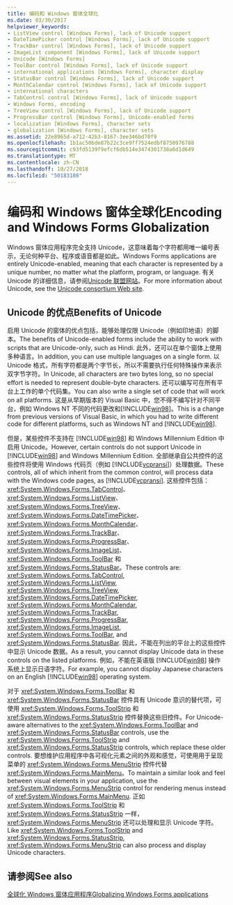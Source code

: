 ```yaml
---
title: 编码和 Windows 窗体全球化
ms.date: 03/30/2017
helpviewer_keywords:
- ListView control [Windows Forms], lack of Unicode support
- DateTimePicker control [Windows Forms], lack of Unicode support
- TrackBar control [Windows Forms], lack of Unicode support
- ImageList component [Windows Forms], lack of Unicode support
- Unicode [Windows Forms]
- ToolBar control [Windows Forms], lack of Unicode support
- international applications [Windows Forms], character display
- StatusBar control [Windows Forms], lack of Unicode support
- MonthCalendar control [Windows Forms], lack of Unicode support
- international characters
- TabControl control [Windows Forms], lack of Unicode support
- Windows Forms, encoding
- TreeView control [Windows Forms], lack of Unicode support
- ProgressBar control [Windows Forms], Unicode-enabled forms
- localization [Windows Forms], character sets
- globalization [Windows Forms], character sets
ms.assetid: 22e8965d-a712-42b3-8167-3ee346bd70f9
ms.openlocfilehash: 1b1ac50bde87b22c3ce9ff7524edbf8750976788
ms.sourcegitcommit: c93fd5139f9efcf6db514e3474301738a6d1d649
ms.translationtype: MT
ms.contentlocale: zh-CN
ms.lasthandoff: 10/27/2018
ms.locfileid: "50183108"
---
```

# <a name="encoding-and-windows-forms-globalization"></a><span data-ttu-id="1a493-102">编码和 Windows 窗体全球化</span><span class="sxs-lookup"><span data-stu-id="1a493-102">Encoding and Windows Forms Globalization</span></span>
<span data-ttu-id="1a493-103">Windows 窗体应用程序完全支持 Unicode，这意味着每个字符都用唯一编号表示，无论何种平台、程序或语音都是如此。</span><span class="sxs-lookup"><span data-stu-id="1a493-103">Windows Forms applications are entirely Unicode-enabled, meaning that each character is represented by a unique number, no matter what the platform, program, or language.</span></span> <span data-ttu-id="1a493-104">有关 Unicode 的详细信息，请参阅[Unicode 联盟网站](https://www.unicode.org)。</span><span class="sxs-lookup"><span data-stu-id="1a493-104">For more information about Unicode, see the [Unicode consortium Web site](https://www.unicode.org).</span></span>  
  
## <a name="benefits-of-unicode"></a><span data-ttu-id="1a493-105">Unicode 的优点</span><span class="sxs-lookup"><span data-stu-id="1a493-105">Benefits of Unicode</span></span>  
 <span data-ttu-id="1a493-106">启用 Unicode 的窗体的优点包括，能够处理仅限 Unicode（例如印地语）的脚本。</span><span class="sxs-lookup"><span data-stu-id="1a493-106">The benefits of Unicode-enabled forms include the ability to work with scripts that are Unicode-only, such as Hindi.</span></span> <span data-ttu-id="1a493-107">此外，还可以在单个窗体上使用多种语言。</span><span class="sxs-lookup"><span data-stu-id="1a493-107">In addition, you can use multiple languages on a single form.</span></span> <span data-ttu-id="1a493-108">以 Unicode 格式，所有字符都是两个字节长，所以不需要执行任何特殊操作来表示双字节字符。</span><span class="sxs-lookup"><span data-stu-id="1a493-108">In Unicode, all characters are two bytes long, so no special effort is needed to represent double-byte characters.</span></span> <span data-ttu-id="1a493-109">还可以编写可在所有平台上工作的单个代码集。</span><span class="sxs-lookup"><span data-stu-id="1a493-109">You can also write a single set of code that will work on all platforms.</span></span> <span data-ttu-id="1a493-110">这是从早期版本的 Visual Basic 中，您不得不编写针对不同平台，例如 Windows NT 不同的代码更改和[!INCLUDE[win98](../../../../includes/win98-md.md)]。</span><span class="sxs-lookup"><span data-stu-id="1a493-110">This is a change from previous versions of Visual Basic, in which you had to write different code for different platforms, such as Windows NT and [!INCLUDE[win98](../../../../includes/win98-md.md)].</span></span>  
  
 <span data-ttu-id="1a493-111">但是，某些控件不支持在 [!INCLUDE[win98](../../../../includes/win98-md.md)] 和 Windows Millennium Edition 中启用 Unicode。</span><span class="sxs-lookup"><span data-stu-id="1a493-111">However, certain controls do not support Unicode in [!INCLUDE[win98](../../../../includes/win98-md.md)] and Windows Millennium Edition.</span></span> <span data-ttu-id="1a493-112">全部继承自公共控件的这些控件将使用 Windows 代码页（例如 [!INCLUDE[vcpransi](../../../../includes/vcpransi-md.md)]）处理数据。</span><span class="sxs-lookup"><span data-stu-id="1a493-112">These controls, all of which inherit from the common control, will process data with the Windows code pages, as [!INCLUDE[vcpransi](../../../../includes/vcpransi-md.md)].</span></span> <span data-ttu-id="1a493-113">这些控件包括：<xref:System.Windows.Forms.TabControl>、<xref:System.Windows.Forms.ListView>、<xref:System.Windows.Forms.TreeView>、<xref:System.Windows.Forms.DateTimePicker>、<xref:System.Windows.Forms.MonthCalendar>、<xref:System.Windows.Forms.TrackBar>、<xref:System.Windows.Forms.ProgressBar>、<xref:System.Windows.Forms.ImageList>、<xref:System.Windows.Forms.ToolBar> 和 <xref:System.Windows.Forms.StatusBar>。</span><span class="sxs-lookup"><span data-stu-id="1a493-113">These controls are: <xref:System.Windows.Forms.TabControl>, <xref:System.Windows.Forms.ListView>, <xref:System.Windows.Forms.TreeView>, <xref:System.Windows.Forms.DateTimePicker>, <xref:System.Windows.Forms.MonthCalendar>, <xref:System.Windows.Forms.TrackBar>, <xref:System.Windows.Forms.ProgressBar>, <xref:System.Windows.Forms.ImageList>, <xref:System.Windows.Forms.ToolBar>, and <xref:System.Windows.Forms.StatusBar>.</span></span> <span data-ttu-id="1a493-114">因此，不能在列出的平台上的这些控件中显示 Unicode 数据。</span><span class="sxs-lookup"><span data-stu-id="1a493-114">As a result, you cannot display Unicode data in these controls on the listed platforms.</span></span> <span data-ttu-id="1a493-115">例如，不能在英语版 [!INCLUDE[win98](../../../../includes/win98-md.md)] 操作系统上显示日语字符。</span><span class="sxs-lookup"><span data-stu-id="1a493-115">For example, you cannot display Japanese characters on an English [!INCLUDE[win98](../../../../includes/win98-md.md)] operating system.</span></span>  
  
 <span data-ttu-id="1a493-116">对于 <xref:System.Windows.Forms.ToolBar> 和 <xref:System.Windows.Forms.StatusBar> 控件具有 Unicode 意识的替代项，可使用 <xref:System.Windows.Forms.ToolStrip> 和 <xref:System.Windows.Forms.StatusStrip> 控件替换这些旧控件。</span><span class="sxs-lookup"><span data-stu-id="1a493-116">For Unicode-aware alternatives to the <xref:System.Windows.Forms.ToolBar> and <xref:System.Windows.Forms.StatusBar> controls, use the <xref:System.Windows.Forms.ToolStrip> and <xref:System.Windows.Forms.StatusStrip> controls, which replace these older controls.</span></span> <span data-ttu-id="1a493-117">要想维护应用程序中各可视化元素之间的外观和感觉，可使用用于呈现菜单的 <xref:System.Windows.Forms.MenuStrip> 控件代替 <xref:System.Windows.Forms.MainMenu>。</span><span class="sxs-lookup"><span data-stu-id="1a493-117">To maintain a similar look and feel between visual elements in your application, use the <xref:System.Windows.Forms.MenuStrip> control for rendering menus instead of <xref:System.Windows.Forms.MainMenu>.</span></span> <span data-ttu-id="1a493-118">正如 <xref:System.Windows.Forms.ToolStrip> 和 <xref:System.Windows.Forms.StatusStrip> 一样，<xref:System.Windows.Forms.MenuStrip> 还可以处理和显示 Unicode 字符。</span><span class="sxs-lookup"><span data-stu-id="1a493-118">Like <xref:System.Windows.Forms.ToolStrip> and <xref:System.Windows.Forms.StatusStrip>, <xref:System.Windows.Forms.MenuStrip> can also process and display Unicode characters.</span></span>  
  
## <a name="see-also"></a><span data-ttu-id="1a493-119">请参阅</span><span class="sxs-lookup"><span data-stu-id="1a493-119">See also</span></span>

[<span data-ttu-id="1a493-120">全球化 Windows 窗体应用程序</span><span class="sxs-lookup"><span data-stu-id="1a493-120">Globalizing Windows Forms applications</span></span>](globalizing-windows-forms.md)
